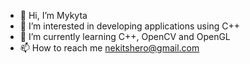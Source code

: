 - 👋 Hi, I’m Mykyta
- 👀 I’m interested in developing applications using C++ 
- 🌱 I’m currently learning C++, OpenCV and OpenGL
- 📫 How to reach me nekitshero@gmail.com
